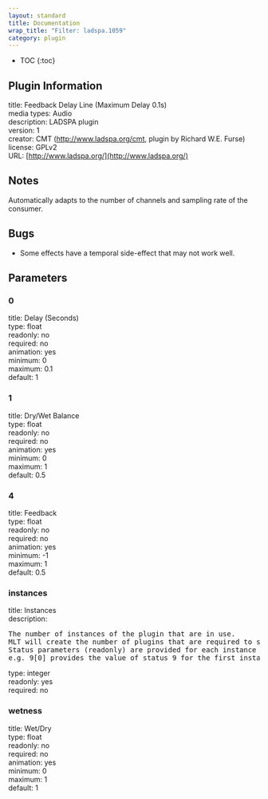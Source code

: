 ```yaml
---
layout: standard
title: Documentation
wrap_title: "Filter: ladspa.1059"
category: plugin
---
```

* TOC
{:toc}

## Plugin Information

title: Feedback Delay Line (Maximum Delay 0.1s)  
media types:
Audio  
description: LADSPA plugin  
version: 1  
creator: CMT (http://www.ladspa.org/cmt, plugin by Richard W.E. Furse)  
license: GPLv2  
URL: [http://www.ladspa.org/](http://www.ladspa.org/)  

## Notes

Automatically adapts to the number of channels and sampling rate of the consumer.

## Bugs

* Some effects have a temporal side-effect that may not work well.


## Parameters

### 0

title: Delay (Seconds)    
type: float  
readonly: no  
required: no  
animation: yes  
minimum: 0  
maximum: 0.1  
default: 1  

### 1

title: Dry/Wet Balance    
type: float  
readonly: no  
required: no  
animation: yes  
minimum: 0  
maximum: 1  
default: 0.5  

### 4

title: Feedback    
type: float  
readonly: no  
required: no  
animation: yes  
minimum: -1  
maximum: 1  
default: 0.5  

### instances

title: Instances    
description:
<pre>
The number of instances of the plugin that are in use.
MLT will create the number of plugins that are required to support the number of audio channels.
Status parameters (readonly) are provided for each instance and are accessed by specifying the instance number after the identifier (starting at zero).
e.g. 9[0] provides the value of status 9 for the first instance.
</pre>
type: integer  
readonly: yes  
required: no  

### wetness

title: Wet/Dry    
type: float  
readonly: no  
required: no  
animation: yes  
minimum: 0  
maximum: 1  
default: 1  

